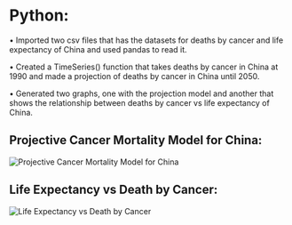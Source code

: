 # Python:

•	Imported two csv files that has the datasets for deaths by cancer and life expectancy of China and used pandas to read it.

•	Created a TimeSeries() function that takes deaths by cancer in China at 1990 and made a projection of deaths by cancer in China until 2050. 

•	Generated two graphs, one with the projection model and another that shows the relationship between deaths by cancer vs life expectancy of China.

## Projective Cancer Mortality Model for China:

![Projective Cancer Mortality Model for China](https://user-images.githubusercontent.com/55895245/103483671-e4074380-4db6-11eb-9cdc-d1788709dac5.png)

## Life Expectancy vs Death by Cancer:

![Life Expectancy vs Death by Cancer](https://user-images.githubusercontent.com/55895245/103483670-e4074380-4db6-11eb-8b41-7278eab30732.png)


